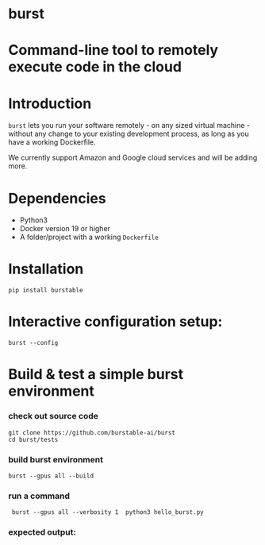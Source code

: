 # burst
Command-line tool to remotely execute code in the cloud
=======
# Introduction

`burst` lets you run your software remotely - on any sized virtual machine - without any change to your existing development process, as long as you have a working Dockerfile.

We currently support Amazon and Google cloud services and will be adding more.

# Dependencies

* Python3 
* Docker version 19 or higher
* A folder/project with a working `Dockerfile`

# Installation 

    pip install burstable

# Interactive configuration setup:

    burst --config

# Build & test a simple burst environment

### check out source code

    git clone https://github.com/burstable-ai/burst
    cd burst/tests

### build burst environment

    burst --gpus all --build
 
 ### run a command
 
     burst --gpus all --verbosity 1  python3 hello_burst.py
 
 ### expected output:
 
 
